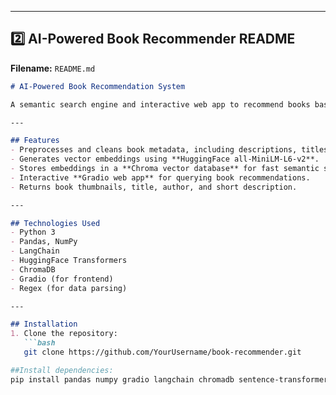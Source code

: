 
---

## **2️⃣ AI-Powered Book Recommender README**

**Filename:** `README.md`

```markdown
# AI-Powered Book Recommendation System

A semantic search engine and interactive web app to recommend books based on **user queries**. The system uses **vector embeddings** and similarity search to find books matching your interests.

---

## Features
- Preprocesses and cleans book metadata, including descriptions, titles, and ISBNs.
- Generates vector embeddings using **HuggingFace all-MiniLM-L6-v2**.
- Stores embeddings in a **Chroma vector database** for fast semantic search.
- Interactive **Gradio web app** for querying book recommendations.
- Returns book thumbnails, title, author, and short description.

---

## Technologies Used
- Python 3
- Pandas, NumPy
- LangChain
- HuggingFace Transformers
- ChromaDB
- Gradio (for frontend)
- Regex (for data parsing)

---

## Installation
1. Clone the repository:
   ```bash
   git clone https://github.com/YourUsername/book-recommender.git

##Install dependencies:
pip install pandas numpy gradio langchain chromadb sentence-transformers python-dotenv


